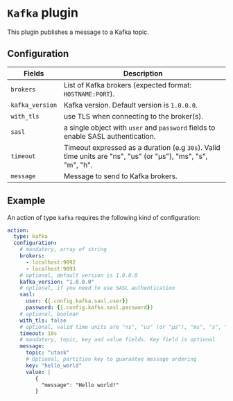 # `Kafka` plugin

This plugin publishes a message to a Kafka topic.

## Configuration

| Fields          | Description                                                                                                  |
|-----------------|--------------------------------------------------------------------------------------------------------------|
| `brokers`       | List of Kafka brokers (expected format: `HOSTNAME:PORT`).                                                    |
| `kafka_version` | Kafka version. Default version is `1.0.0.0`.                                                                 |
| `with_tls`      | use TLS when connecting to the broker(s).                                                                    |
| `sasl`          | a single object with `user` and `password` fields to enable SASL authentication.                             |
| `timeout`       | Timeout expressed as a duration (e.g `30s`). Valid time units are "ns", "us" (or "µs"), "ms", "s", "m", "h". |
| `message`       | Message to send to Kafka brokers.                                                                            |

## Example

An action of type `kafka` requires the following kind of configuration:

```yaml
action:
  type: kafka
  configuration:
    # mandatory, array of string
    brokers:
      - localhost:9092
      - localhost:9093
    # optional, default version is 1.0.0.0
    kafka_version: "1.0.0.0"
    # optional, if you need to use SASL authentication
    sasl:
      user: {{.config.kafka.sasl.user}}
      password: {{.config.kafka.sasl.password}}
    # optional, boolean
    with_tls: false
    # optional, valid time units are "ns", "us" (or "µs"), "ms", "s", "m", "h".
    timeout: 10s
    # mandatory, topic, key and value fields. Key field is optional
    message:
      topic: "utask"
      # Optional, partition key to guarantee message ordering
      key: "hello_world"
      value: |
         {
           "message": "Hello world!"
         }
```